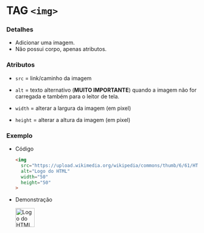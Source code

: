 # TAG `<img>`

### Detalhes

* Adicionar uma imagem.
* Não possui corpo, apenas atributos.

### Atributos

*  `src` = link/caminho da imagem
 
*  `alt` = texto alternativo (**MUITO IMPORTANTE**) quando a imagem não for carregada e também para o leitor de tela.
   
* `width` = alterar a largura da imagem (em pixel)

* `height` = alterar a altura da imagem (em pixel)

### Exemplo

* Código
  
  ```html
  <img
    src="https://upload.wikimedia.org/wikipedia/commons/thumb/6/61/HTML5_logo_and_wordmark.svg/200px-HTML5_logo_and_wordmark.svg.png"
    alt="Logo do HTML"
    width="50" 
    height="50"
  >
  ```
  
* Demonstração

  <img src="https://upload.wikimedia.org/wikipedia/commons/thumb/6/61/HTML5_logo_and_wordmark.svg/200px-HTML5_logo_and_wordmark.svg.png" alt="Logo do HTML" width="50" height="50">
